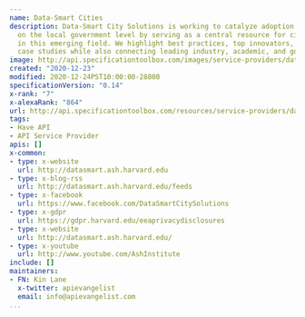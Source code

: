 ```yaml
---
name: Data-Smart Cities
description: Data-Smart City Solutions is working to catalyze adoption of data projects
  on the local government level by serving as a central resource for cities interested
  in this emerging field. We highlight best practices, top innovators, and promising
  case studies while also connecting leading industry, academic, and government officials.
image: http://api.specificationtoolbox.com/images/service-providers/datasmart-cities.jpg
created: "2020-12-23"
modified: 2020-12-24PST10:00:00-28800
specificationVersion: "0.14"
x-rank: "7"
x-alexaRank: "864"
url: http://api.specificationtoolbox.com/resources/service-providers/datasmart-cities/
tags:
- Have API
- API Service Provider
apis: []
x-common:
- type: x-website
  url: http://datasmart.ash.harvard.edu
- type: x-blog-rss
  url: http://datasmart.ash.harvard.edu/feeds
- type: x-facebook
  url: https://www.facebook.com/DataSmartCitySolutions
- type: x-gdpr
  url: https://gdpr.harvard.edu/eeaprivacydisclosures
- type: x-website
  url: http://datasmart.ash.harvard.edu/
- type: x-youtube
  url: http://www.youtube.com/AshInstitute
include: []
maintainers:
- FN: Kin Lane
  x-twitter: apievangelist
  email: info@apievangelist.com
...
```


